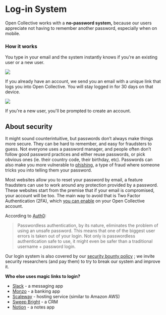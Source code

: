# Log-in System

Open Collective works with a **no-password system,** because our users appreciate not having to remember another password, especially when on mobile.

### **How it works**

You type in your email and the system instantly knows if you're an existing user or a new user.

![](../.gitbook/assets/product_log-in-system_insert-email_2019-11-12.png)

If you already have an account, we send you an email with a unique link that logs you into Open Collective. You will stay logged in for 30 days on that device.

![](../.gitbook/assets/product_log-in-system_magic-link_2019-11-12.png)

If you're a new user, you'll be prompted to create an account.

## About security

It might sound counterintuitive, but passwords don’t always make things more secure. They can be hard to remember, and easy for fraudsters to guess. Not everyone uses a password manager, and people often don’t follow good password practices and either reuse passwords, or pick obvious ones \(ie. their country code, their birthday, etc\). Passwords can also make you more vulnerable to [phishing](http://www.phishing.org/what-is-phishing), a type of fraud where someone tricks you into telling them your password.

Most websites allow you to reset your password by email, a feature fraudsters can use to work around any protection provided by a password. These websites start from the premise that if your email is compromised, your account will be too. The main way to avoid that is Two Factor Authentication \(2FA\), which [you can enable](https://docs.opencollective.com/help/fiscal-hosts/payouts/two-factor-authentication-for-payouts#enabling-2fa-for-login) on your Open Collective account.

According to [Auth0](https://auth0.com/blog/is-passwordless-authentication-more-secure-than-passwords/): 

> Passwordless authentication, by its nature, eliminates the problem of using an unsafe password. This means that one of the biggest user errors is taken out of your login. Not only is passwordless authentication safe to use, it might even be safer than a traditional username + password login.

Our login system is also covered by our [security bounty policy](https://github.com/opencollective/opencollective/blob/master/BOUNTY.md) ; we invite security researchers \(and pay them\) to try to break our system and improve it.

**Who else uses magic links to login?**

* [Slack](https://slack.com) - a messaging app
* [Monzo](https://monzo.com) - a banking app
* [Scaleway](https://www.scaleway.com) - hosting service \(similar to Amazon AWS\)
* [Sweep Bright](https://www.sweepbright.com/) - a CRM
* [Notion](https://www.notion.so) - a notes app

